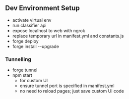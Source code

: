 ## Dev Environment Setup

- activate virtual env
- run classifier api
- expose localhost to web with ngrok
- replace temporary url in manifest.yml and constants.js
- forge deploy
- forge install --upgrade

### Tunnelling
- forge tunnel
- npm start
    - for custom UI
    - ensure tunnel port is specified in manifest.yml
    - no need to reload pages; just save custom UI code
